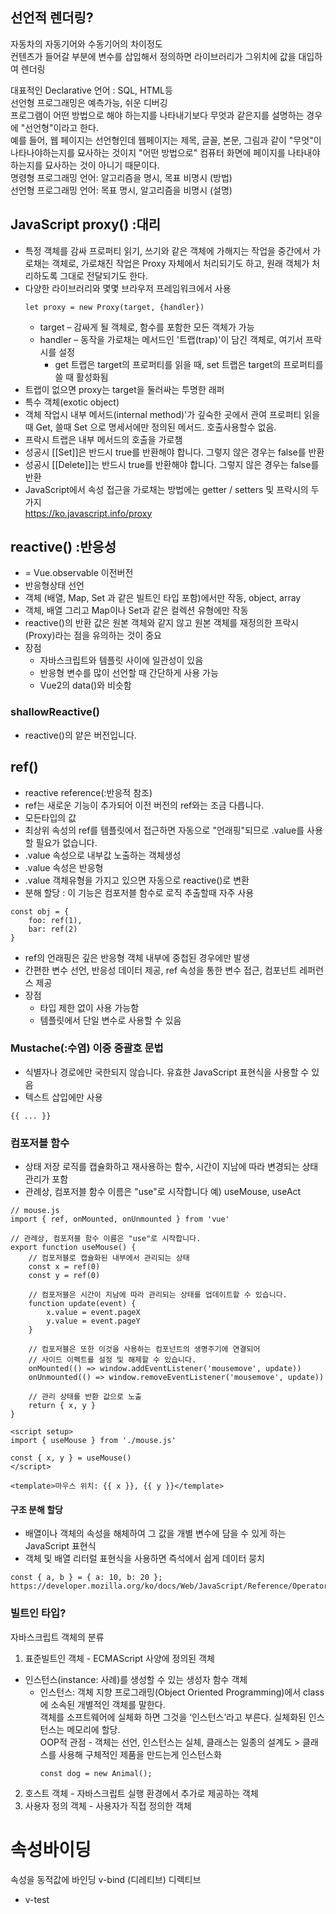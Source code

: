 ## 선언적 렌더링?
자동차의 자동기어와 수동기어의 차이정도  
컨텐츠가 들어갈 부분에 변수를 삽입해서 정의하면 라이브러리가 그위치에 값을 대입하여 렌더링  

대표적인 Declarative 언어 : SQL, HTML등  
선언형 프로그래밍은 예측가능, 쉬운 디버깅  
프로그램이 어떤 방법으로 해야 하는지를 나타내기보다 무엇과 같은지를 설명하는 경우에 "선언형"이라고 한다.   
예를 들어, 웹 페이지는 선언형인데 웹페이지는 제목, 글꼴, 본문, 그림과 같이 "무엇"이 나타나야하는지를 묘사하는 것이지 "어떤 방법으로" 컴퓨터 화면에 페이지를 나타내야 하는지를 묘사하는 것이 아니기 때문이다.   
명령형 프로그래밍 언어: 알고리즘을 명시, 목표 비명시 (방법)   
선언형 프로그래밍 언어: 목표 명시, 알고리즘을 비명시 (설명)

## JavaScript proxy() :대리
- 특정 객체를 감싸 프로퍼티 읽기, 쓰기와 같은 객체에 가해지는 작업을 중간에서 가로채는 객체로, 가로채진 작업은 Proxy 자체에서 처리되기도 하고, 원래 객체가 처리하도록 그대로 전달되기도 한다.
- 다양한 라이브러리와 몇몇 브라우저 프레임워크에서 사용
    ```
    let proxy = new Proxy(target, {handler})
    ```
    - target – 감싸게 될 객체로, 함수를 포함한 모든 객체가 가능
    - handler – 동작을 가로채는 메서드인 '트랩(trap)'이 담긴 객체로, 여기서 프락시를 설정
        - get 트랩은 target의 프로퍼티를 읽을 때, set 트랩은 target의 프로퍼티를 쓸 때 활성화됨
- 트랩이 없으면 proxy는 target을 둘러싸는 투명한 래퍼 
- 특수 객체(exotic object)   
- 객체 작업시 내부 메서드(internal method)'가 깊숙한 곳에서 관여 프로퍼티 읽을때 Get, 쓸때 Set 으로 명세서에만 정의된 메서드. 호출사용할수 없음.  
- 프락시 트랩은 내부 메서드의 호출을 가로챔  
- 성공시 [[Set]]은 반드시 true를 반환해야 합니다. 그렇지 않은 경우는 false를 반환
- 성공시 [[Delete]]는 반드시 true를 반환해야 합니다. 그렇지 않은 경우는 false를 반환
- JavaScript에서 속성 접근을 가로채는 방법에는 getter / setters 및 프락시의 두 가지   
https://ko.javascript.info/proxy

## reactive() :반응성
- = Vue.observable 이전버전
- 반응형상태 선언
- 객체 (배열, Map, Set 과 같은 빌트인 타입 포함)에서만 작동, object, array
- 객체, 배열 그리고 Map이나 Set과 같은 컬렉션 유형에만 작동
- reactive()의 반환 값은 원본 객체와 같지 않고 원본 객체를 재정의한 프락시(Proxy)라는 점을 유의하는 것이 중요
- 장점
    - 자바스크립트와 템플릿 사이에 일관성이 있음
    - 반응형 변수를 많이 선언할 때 간단하게 사용 가능
    - Vue2의 data()와 비슷함
### shallowReactive()
- reactive()의 얕은 버전입니다.


## ref()
- reactive reference(:반응적 참조)
- ref는 새로운 기능이 추가되어 이전 버전의 ref와는 조금 다릅니다.
- 모든타입의 값
- 최상위 속성의 ref를 템플릿에서 접근하면 자동으로 "언래핑"되므로 .value를 사용할 필요가 없습니다.
- .value 속성으로 내부값 노출하는 객체생성
- .value 속성은 반응형
- .value 객체유형을 가지고 있으면 자동으로 reactive()로 변환   
- 분해 할당 : 이 기능은 컴포저블 함수로 로직 추출할때 자주 사용
```
const obj = {
    foo: ref(1),
    bar: ref(2)
}
```

- ref의 언래핑은 깊은 반응형 객체 내부에 중첩된 경우에만 발생
- 간편한 변수 선언, 반응성 데이터 제공, ref 속성을 통한 변수 접근, 컴포넌트 레퍼런스 제공
- 장점
    - 타입 제한 없이 사용 가능함
    - 템플릿에서 단일 변수로 사용할 수 있음

### Mustache(:수염) 이중 중괄호 문법
- 식별자나 경로에만 국한되지 않습니다. 유효한 JavaScript 표현식을 사용할 수 있음
- 텍스트 삽입에만 사용
```
{{ ... }}
```

### 컴포저블 함수
- 상태 저장 로직를 캡슐화하고 재사용하는 함수, 시간이 지남에 따라 변경되는 상태 관리가 포함
- 관례상, 컴포저블 함수 이름은 "use"로 시작합니다 예) useMouse, useAct
```
// mouse.js
import { ref, onMounted, onUnmounted } from 'vue'

// 관례상, 컴포저블 함수 이름은 "use"로 시작합니다.
export function useMouse() {
    // 컴포저블로 캡슐화된 내부에서 관리되는 상태
    const x = ref(0)
    const y = ref(0)

    // 컴포저블은 시간이 지남에 따라 관리되는 상태를 업데이트할 수 있습니다.
    function update(event) {
        x.value = event.pageX
        y.value = event.pageY
    }

    // 컴포저블은 또한 이것을 사용하는 컴포넌트의 생명주기에 연결되어
    // 사이드 이펙트를 설정 및 해제할 수 있습니다.
    onMounted(() => window.addEventListener('mousemove', update))
    onUnmounted(() => window.removeEventListener('mousemove', update))

    // 관리 상태를 반환 값으로 노출
    return { x, y }
}

<script setup>
import { useMouse } from './mouse.js'

const { x, y } = useMouse()
</script>

<template>마우스 위치: {{ x }}, {{ y }}</template>
```
#### 구조 분해 할당
- 배열이나 객체의 속성을 해체하여 그 값을 개별 변수에 담을 수 있게 하는 JavaScript 표현식
- 객체 및 배열 리터럴 표현식을 사용하면 즉석에서 쉽게 데이터 뭉치
```
const { a, b } = { a: 10, b: 20 };
https://developer.mozilla.org/ko/docs/Web/JavaScript/Reference/Operators/Destructuring_assignment
```

### 빌트인 타입?
자바스크립트 객체의 분류
1. 표준빌트인 객체 - ECMAScript 사양에 정의된 객체
 - 인스턴스(instance: 사례)를 생성할 수 있는 생성자 함수 객체
    - 인스턴스: 객체 지향 프로그래밍(Object Oriented Programming)에서 class에 소속된 개별적인 객체를 말한다.  
        객체를 소프트웨어에 실체화 하면 그것을 ‘인스턴스’라고 부른다. 실체화된 인스턴스는 메모리에 할당.   
        OOP적 관점 - 객체는 선언, 인스턴스는 실체, 클래스는 일종의 설계도 > 클래스를 사용해 구체적인 제품을 만드는게 인스턴스화
        ```
        const dog = new Animal();
        ```
    
2. 호스트 객체 - 자바스크립트 실행 환경에서 추가로 제공하는 객체
3. 사용자 정의 객체 - 사용자가 직접 정의한 객체

# 속성바이딩
속성을 동적값에 바인딩 v-bind (디레티브)
디렉티브
- v-test



